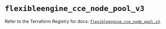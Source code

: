 # `flexibleengine_cce_node_pool_v3`

Refer to the Terraform Registry for docs: [`flexibleengine_cce_node_pool_v3`](https://registry.terraform.io/providers/flexibleenginecloud/flexibleengine/1.46.0/docs/resources/cce_node_pool_v3).
